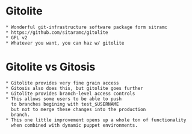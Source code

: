 # Gitolite
	* Wonderful git-infrastructure software package form sitramc
	* https://github.com/sitaramc/gitolite
	* GPL v2
	* Whatever you want, you can haz w/ gitolite

# Gitolite vs Gitosis
	* Gitolite provides very fine grain access
	* Gitosis also does this, but gitolite goes further
	* Gitolite provides branch-level access controls
	* This allows some users to be able to push 
	  to branches begining with test_$USERNAME
	  but not to merge these changes into the production
	  branch.
	* This one little improvement opens up a whole ton of functionality
	  when combined with dynamic puppet environments.
